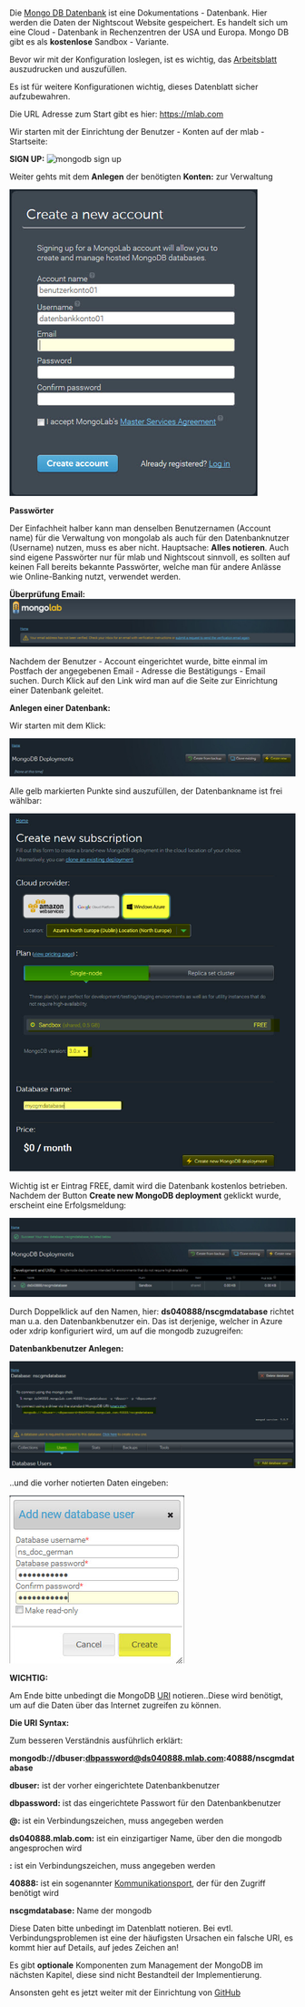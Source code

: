 
# 



Die [Mongo DB Datenbank](https://de.wikipedia.org/wiki/MongoDB) ist eine Dokumentations - Datenbank. Hier werden die Daten der Nightscout Website gespeichert. Es handelt sich um eine Cloud - Datenbank in Rechenzentren der USA und Europa. 
Mongo DB gibt es als **kostenlose** Sandbox - Variante.

Bevor wir mit der Konfiguration loslegen, ist es wichtig, das [Arbeitsblatt](../nightscout/datenblatt.md) auszudrucken
und auszufüllen.


Es ist für weitere Konfigurationen wichtig, dieses Datenblatt sicher aufzubewahren.

Die URL Adresse zum Start gibt es hier: https://mlab.com

Wir starten mit der Einrichtung der Benutzer - Konten auf der mlab - Startseite:


**SIGN UP:**
![mongodb sign up](../de/images/mongodb/mongodb_signin_up.jpg)

Weiter gehts mit dem **Anlegen** der benötigten **Konten:** zur Verwaltung

![mongo db create account](../images/mongodb/mongo_db_create_account.jpg)

**Passwörter**

Der Einfachheit halber kann man denselben Benutzernamen (Account name) für die Verwaltung von mongolab als auch für den Datenbanknutzer (Username) nutzen, muss es aber nicht. Hauptsache: **Alles notieren**. Auch sind eigene Passwörter nur für mlab und Nightscout sinnvoll, es sollten auf keinen Fall bereits bekannte Passwörter, welche man für andere Anlässe wie Online-Banking nutzt, verwendet werden.

**Überprüfung Email:**
![verifyemail](../images/mongodb/verifyemail.jpg)

Nachdem der Benutzer - Account eingerichtet wurde, bitte einmal im Postfach der angegebenen Email - Adresse die Bestätigungs - Email suchen. Durch Klick auf den Link wird man auf die Seite zur Einrichtung einer Datenbank geleitet.

**Anlegen einer Datenbank:**

Wir starten mit dem Klick:

![create_db](../images/mongodb/create_db.jpg)

Alle gelb markierten Punkte sind auszufüllen, der Datenbankname ist frei wählbar:

![mongodb_details](../images/mongodb/mongodb_details.jpg)


Wichtig ist er Eintrag FREE, damit wird die Datenbank kostenlos betrieben.
Nachdem der Button **Create new MongoDB deployment** geklickt wurde, erscheint eine Erfolgsmeldung:

![mongodb_create_success](../images/mongodb/mongodb_create_success.jpg)

Durch Doppelklick auf den Namen, hier: **ds040888/nscgmdatabase** richtet man u.a. den Datenbankbenutzer ein. Das ist derjenige, welcher in Azure oder xdrip konfiguriert wird,
um auf die mongodb zuzugreifen:

**Datenbankbenutzer Anlegen:**

![mongodb_create_dbuser](../images/mongodb/mongodb_createdbuser.jpg)

..und die vorher notierten Daten eingeben:


![mongodb_dbuser_details](../images/mongodb/mongodb_dbuser_details.jpg)


**WICHTIG:**

Am Ende bitte unbedingt die MongoDB [URI](https://de.wikipedia.org/wiki/Uniform_Resource_Identifier) notieren..Diese wird benötigt, um auf die Daten über das Internet zugreifen zu können.

**Die URI Syntax:**

Zum besseren Verständnis ausführlich erklärt:

**mongodb://dbuser:dbpassword@ds040888.mlab.com:40888/nscgmdatabase**

**dbuser:** ist der vorher eingerichtete Datenbankbenutzer

**dbpassword:** ist das eingerichtete Passwort für den Datenbankbenutzer

**@:** ist ein Verbindungszeichen, muss angegeben werden

**ds040888.mlab.com:** ist ein einzigartiger Name, über den die mongodb angesprochen wird

**:** ist ein Verbindungszeichen, muss angegeben werden

**40888:** ist ein sogenannter [Kommunikationsport](https://de.wikipedia.org/wiki/Port_%28Protokoll%29), der für den Zugriff benötigt wird

**nscgmdatabase:** Name der mongodb

Diese Daten bitte unbedingt im Datenblatt notieren. Bei evtl. Verbindungsproblemen ist eine der häufigsten Ursachen ein falsche URI, es kommt hier auf Details, auf jedes Zeichen an!

Es gibt **optionale** Komponenten zum Management der MongoDB im nächsten Kapitel, diese sind nicht Bestandteil der Implementierung.

Ansonsten geht es jetzt weiter mit der Einrichtung von [GitHub](../nightscout/github.md)